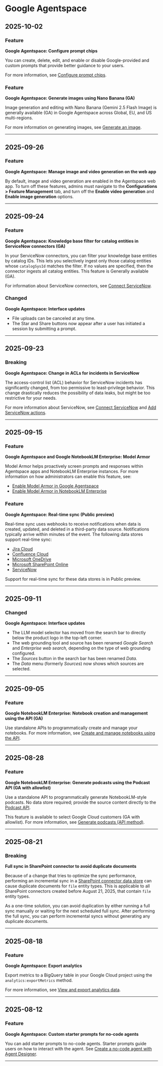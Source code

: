 # Google Agentspace

## 2025-10-02

### Feature

**Google Agentspace: Configure prompt chips**

You can create, delete, edit, and enable or disable Google-provided and custom prompts that provide better guidance to your users.

For more information, see [Configure prompt chips](https://cloud.google.com/agentspace/docs/configure-prompt-chips).

### Feature

**Google Agentspace: Generate images using Nano Banana (GA)**

Image generation and editing with Nano Banana (Gemini 2.5 Flash Image) is generally available (GA) in Google Agentspace across Global, EU, and US multi-regions.

For more information on generating images, see [Generate an image](https://cloud.google.com/agentspace/docs/assistant-analyze#generate_an_image).

---
## 2025-09-26

### Feature

**Google Agentspace: Manage image and video generation on the web app**

By default, image and video generation are enabled in the Agentspace web app. To turn off these features, admins must navigate to the **Configurations > Feature Management** tab, and turn off the **Enable video generation** and **Enable image generation** options.

---
## 2025-09-24

### Feature

**Google Agentspace: Knowledge base filter for catalog entities in ServiceNow connectors (GA)**

In your ServiceNow connectors, you can filter your knowledge base entities by catalog IDs. This lets you selectively ingest only those catalog entities whose `catalogSysId` matches the filter.
If no values are specified, then the connector ingests all catalog entities. This feature is Generally available (GA).

For information about ServiceNow connectors, see [Connect ServiceNow](https://cloud.google.com/agentspace/docs/connect-servicenow).

### Changed

**Google Agentspace: Interface updates**

* File uploads can be canceled at any time.
* The Star and Share buttons now appear after a user has initiated a session by submitting a prompt.

---
## 2025-09-23

### Breaking

**Google Agentspace: Change in ACLs for incidents in ServiceNow**

The access-control list (ACL) behavior for ServiceNow incidents has significantly changed, from too permissive to least-privilege behavior. This change drastically reduces the possibility of data leaks, but might be too restrictive for your needs.

For more information about ServiceNow, see [Connect ServiceNow](https://cloud.google.com/agentspace/docs/connect-servicenow) and [Add ServiceNow actions](https://cloud.google.com/agentspace/docs/assistant-actions-servicenow).

---
## 2025-09-15

### Feature

**Google Agentspace and Google NotebookLM Enterprise: Model Armor**

Model Armor helps proactively screen prompts and responses within Agentspace apps and NotebookLM Enterprise instances. For more information on how administrators can enable this feature, see:

* [Enable Model Armor in Google Agentspace](https://cloud.google.com/agentspace/docs/enable-model-armor)
* [Enable Model Armor in NotebookLM Enterprise](https://cloud.google.com/agentspace/notebooklm-enterprise/docs/enable-model-armor)

### Feature

**Google Agentspace: Real-time sync (Public preview)**

Real-time sync uses webhooks to receive notifications when data is created, updated, and deleted in a third-party data source. Notifications typically arrive within minutes of the event. The following data stores support real-time sync:

* [Jira Cloud](https://cloud.google.com/agentspace/agentspace-enterprise/docs/connect-jira-cloud#enable_real-time_sync)
* [Confluence Cloud](https://cloud.google.com/agentspace/agentspace-enterprise/docs/connect-confluence-cloud#enable_real-time_sync)
* [Microsoft OneDrive](https://cloud.google.com/agentspace/agentspace-enterprise/docs/connect-onedrive#real-time-sync)
* [Microsoft SharePoint Online](https://cloud.google.com/agentspace/agentspace-enterprise/docs/connect-sharepoint-online#real-time-sync)
* [ServiceNow](https://cloud.google.com/agentspace/agentspace-enterprise/docs/connect-servicenow#real-time-sync)

Support for real-time sync for these data stores is in Public preview.

---
## 2025-09-11

### Changed

**Google Agentspace: Interface updates**

* The LLM model selector has moved from the search bar to directly below the product logo in the top-left corner.
* The web grounding tool and source has been renamed *Google Search* and *Enterprise web search,* depending on the type of web grounding configured.
* The *Sources* button in the search bar has been renamed *Data.*
* The *Data* menu (formerly *Sources*) now shows which sources are selected.

---
## 2025-09-05

### Feature

**Google NotebookLM Enterprise: Notebook creation and management using the API (GA)**

Use standalone APIs to programmatically create and manage your notebooks. For more information, see [Create and manage notebooks using the API](https://cloud.google.com/agentspace/notebooklm-enterprise/docs/api-notebooks).

---
## 2025-08-28

### Feature

**Google NotebookLM Enterprise: Generate podcasts using the Podcast API (GA with allowlist)**

Use a standalone API to programmatically generate NotebookLM-style podcasts. No data store required; provide the source content directly to the [Podcast API](https://cloud.google.com/agentspace/docs/reference/rest/v1/projects.locations.podcasts.operations).

This feature is available to select Google Cloud customers (GA with allowlist). For more information, see [Generate podcasts (API method)](https://cloud.google.com/agentspace/notebooklm-enterprise/docs/podcast-api).

---
## 2025-08-21

### Breaking

**Full sync in SharePoint connector to avoid duplicate documents**

Because of a change that tries to optimize the sync performance, performing an incremental sync in a [SharePoint connector data store](https://cloud.google.com/agentspace/docs/connect-sharepoint-online) can cause duplicate documents for `file` entity types. This is applicable to all SharePoint connectors created before August 21, 2025, that contain `file` entity types.

As a one-time solution, you can avoid duplication by either running a full sync manually or waiting for the next scheduled full sync. After performing the full sync, you can perform incremental syncs without generating any duplicate documents.

---
## 2025-08-18

### Feature

**Google Agentspace: Export analytics**

Export metrics to a BigQuery table in your Google Cloud project using the `analytics:exportMetrics` method.

For more information, see [View and export analytics data](https://cloud.google.com/agentspace/docs/view-analytics#export_metrics).

---
## 2025-08-12

### Feature

**Google Agentspace: Custom starter prompts for no-code agents**

You can add starter prompts to no-code agents. Starter prompts guide users on how to interact with the agent. See [Create a no-code agent with Agent Designer](https://cloud.google.com/agentspace/docs/agent-designer).

---
